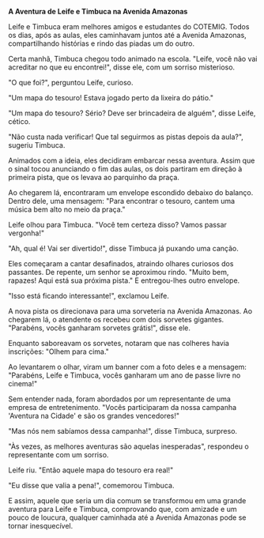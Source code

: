 **A Aventura de Leife e Timbuca na Avenida Amazonas**

Leife e Timbuca eram melhores amigos e estudantes do COTEMIG. Todos os dias, após as aulas, eles caminhavam juntos até a Avenida Amazonas, compartilhando histórias e rindo das piadas um do outro.

Certa manhã, Timbuca chegou todo animado na escola. "Leife, você não vai acreditar no que eu encontrei!", disse ele, com um sorriso misterioso.

"O que foi?", perguntou Leife, curioso.

"Um mapa do tesouro! Estava jogado perto da lixeira do pátio."

"Um mapa do tesouro? Sério? Deve ser brincadeira de alguém", disse Leife, cético.

"Não custa nada verificar! Que tal seguirmos as pistas depois da aula?", sugeriu Timbuca.

Animados com a ideia, eles decidiram embarcar nessa aventura. Assim que o sinal tocou anunciando o fim das aulas, os dois partiram em direção à primeira pista, que os levava ao parquinho da praça.

Ao chegarem lá, encontraram um envelope escondido debaixo do balanço. Dentro dele, uma mensagem: "Para encontrar o tesouro, cantem uma música bem alto no meio da praça."

Leife olhou para Timbuca. "Você tem certeza disso? Vamos passar vergonha!"

"Ah, qual é! Vai ser divertido!", disse Timbuca já puxando uma canção.

Eles começaram a cantar desafinados, atraindo olhares curiosos dos passantes. De repente, um senhor se aproximou rindo. "Muito bem, rapazes! Aqui está sua próxima pista." E entregou-lhes outro envelope.

"Isso está ficando interessante!", exclamou Leife.

A nova pista os direcionava para uma sorveteria na Avenida Amazonas. Ao chegarem lá, o atendente os recebeu com dois sorvetes gigantes. "Parabéns, vocês ganharam sorvetes grátis!", disse ele.

Enquanto saboreavam os sorvetes, notaram que nas colheres havia inscrições: "Olhem para cima."

Ao levantarem o olhar, viram um banner com a foto deles e a mensagem: "Parabéns, Leife e Timbuca, vocês ganharam um ano de passe livre no cinema!"

Sem entender nada, foram abordados por um representante de uma empresa de entretenimento. "Vocês participaram da nossa campanha 'Aventura na Cidade' e são os grandes vencedores!"

"Mas nós nem sabíamos dessa campanha!", disse Timbuca, surpreso.

"Às vezes, as melhores aventuras são aquelas inesperadas", respondeu o representante com um sorriso.

Leife riu. "Então aquele mapa do tesouro era real!"

"Eu disse que valia a pena!", comemorou Timbuca.

E assim, aquele que seria um dia comum se transformou em uma grande aventura para Leife e Timbuca, comprovando que, com amizade e um pouco de loucura, qualquer caminhada até a Avenida Amazonas pode se tornar inesquecível.
